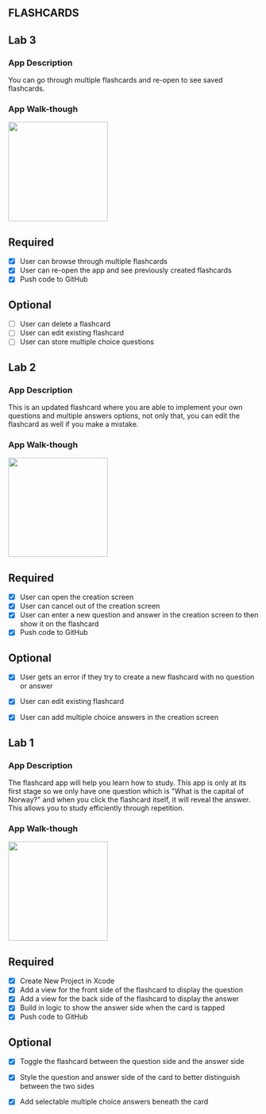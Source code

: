 ## FLASHCARDS

## Lab 3

### App Description
You can go through multiple flashcards and re-open to see saved flashcards.

### App Walk-though

<img src="(https://user-images.githubusercontent.com/75414965/160275312-37e0d785-3c02-4b9f-894b-2e0fc77b0db6.gif)" width=200><br>

## Required
- [X] User can browse through multiple flashcards
- [X] User can re-open the app and see previously created flashcards
- [X] Push code to GitHub
## Optional
- [ ] User can delete a flashcard
- [ ] User can edit existing flashcard
- [ ] User can store multiple choice questions

## Lab 2

### App Description
This is an updated flashcard where you are able to implement your own questions and multiple answers options, not only that, you can edit the flashcard as well if you make a mistake.

### App Walk-though

<img src="https://user-images.githubusercontent.com/75414965/159103919-0c20b58a-eb41-4e52-b186-5fa3d9728032.gif" width=200><br>

## Required
- [x] User can open the creation screen
- [x] User can cancel out of the creation screen
- [x] User can enter a new question and answer in the creation screen to then show it on the flashcard
- [x] Push code to GitHub
## Optional
- [x] User gets an error if they try to create a new flashcard with no question or answer
- [x] User can edit existing flashcard
- [x] User can add multiple choice answers in the creation screen


## Lab 1

### App Description
The flashcard app will help you learn how to study. This app is only at its first stage so we only have one question which is "What is the capital of Norway?" and when you click the flashcard itself, it will reveal the answer. This allows you to study efficiently through repetition. 

### App Walk-though

<img src="https://user-images.githubusercontent.com/75414965/156236089-5dc4a4d6-9064-470a-96de-c2000960c8c6.gif" width=200><br>

## Required
- [X] Create New Project in Xcode
- [X] Add a view for the front side of the flashcard to display the question
- [X] Add a view for the back side of the flashcard to display the answer
- [X] Build in logic to show the answer side when the card is tapped
- [X] Push code to GitHub
## Optional
- [X] Toggle the flashcard between the question side and the answer side
- [X] Style the question and answer side of the card to better distinguish between the two sides
- [X] Add selectable multiple choice answers beneath the card

